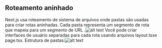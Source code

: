 ## Roteamento aninhado

Next.js usa roteamento de sistema de arquivos onde pastas são usadas para criar rotas aninhadas. Cada pasta representa um segmento de rota que mapeia para um segmento de URL .![alt text](folders-to-url-segments.avif)
Você pode criar interfaces de usuário separadas para cada rota usando arquivos layout.tsxe page.tsx.
Estrutura de pastas:![alt text](routing-solution.avif)
